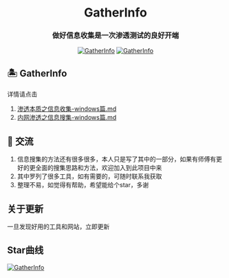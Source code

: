 <h1 align="center" >GatherInfo</h1>

<h3 align="center" >做好信息收集是一次渗透测试的良好开端</h3>

<p align="center">
    <a href="https://github.com/Paper-Pen/GatherInfo"><img alt="GatherInfo" src="https://img.shields.io/github/stars/Paper-Pen/GatherInfo.svg"></a>
    <a href="https://github.com/Paper-Pen/GatherInfo"><img alt="GatherInfo" src="https://img.shields.io/badge/GatherInfo-green"></a>
</p>

## 🏝 GatherInfo
详情请点击
1. [渗透本质之信息收集-windows篇.md](https://github.com/Paper-Pen/GatherInfo/blob/master/%E6%B8%97%E9%80%8F%E6%9C%AC%E8%B4%A8%E4%B9%8B%E4%BF%A1%E6%81%AF%E6%94%B6%E9%9B%86-windows%E7%AF%87.md)
2. [内网渗透之信息搜集-windows篇.md](https://github.com/Paper-Pen/GatherInfo/blob/master/%E5%86%85%E7%BD%91%E6%B8%97%E9%80%8F%E4%B9%8B%E4%BF%A1%E6%81%AF%E6%90%9C%E9%9B%86-windows%E7%AF%87.md)
## 🎸 交流
1. 信息搜集的方法还有很多很多，本人只是写了其中的一部分，如果有师傅有更好的更全面的搜集思路和方法，欢迎加入到此项目中来
2. 其中罗列了很多工具，如有需要的，可随时联系我获取
3. 整理不易，如觉得有帮助，希望能给个star，多谢
## 关于更新
一旦发现好用的工具和网站，立即更新
## Star曲线
<a href="https://github.com/Paper-Pen/GatherInfo"><img alt="GatherInfo" src="https://star-history.t9t.io/#Paper-Pen/GatherInfo"></a>
